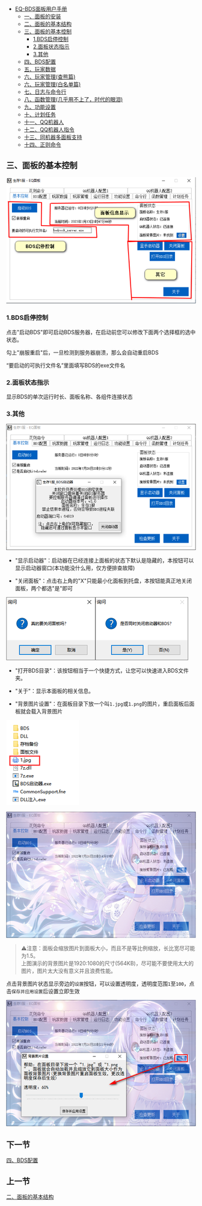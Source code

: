 <!-- no toc -->
- [EQ-BDS面板用户手册](./旧版专用EQ面板用户手册.md)
  - [一、面板的安装](./一面板的安装.md)
  - [二、面板的基本结构](./二面板的基本结构.md)
  - [三、面板的基本控制](./三面板的基本控制.md)
    - [1.BDS启停控制](#1bds启停控制)
    - [2.面板状态指示](#2面板状态指示)
    - [3.其他](#3其他)
  - [四、BDS配置](./四bds配置.md)
  - [五、玩家数据](./五玩家数据.md)
  - [六、玩家管理(查熊篇)](./六玩家管理查熊篇.md)
  - [六、玩家管理(白名单篇)](./六玩家管理白名单篇.md)
  - [七、日志与命令行](./七日志与命令行.md)
  - [八、函数管理(几乎用不上了，时代的眼泪)](./八函数管理几乎用不上了时代的眼泪.md)
  - [九、功能设置](./九功能设置.md)
  - [十、计划任务](./十计划任务.md)
  - [十一、QQ机器人](./十一qq机器人.md)
  - [十二、QQ机器人指令](./十二qq机器人指令.md)
  - [十三、同机器多面板支持](./十三同机器多面板支持.md)
  - [十四、正则命令](./十四正则命令.md)

## 三、面板的基本控制

![图片](./images/28456758.png)

### 1.BDS启停控制

点击"启动BDS"即可启动BDS服务器，在启动前您可以修改下面两个选择框的选中状态。

勾上"崩服重启"后，一旦检测到服务器崩溃，那么会自动重启BDS

“要启动的可执行文件名”里面填写BDS的exe文件名

### 2.面板状态指示

显示BDS的单次运行时长、面板名称、各组件连接状态

### 3.其他

![图片](./images/28456759.png)

+ "显示启动器"：启动器在已经连接上面板的状态下默认是隐藏的，本按钮可以显示启动器窗口(本功能没什么用，仅方便排查故障)

+ "关闭面板"：点击右上角的"X"只能最小化面板到托盘，本按钮能真正地关闭面板，两个都选"是"即可

![图片](./images/28456760.png)![图片](./images/28456761.png)

+ "打开BDS目录"：该按钮相当于一个快捷方式，让您可以快速进入BDS文件夹。

+ "关于"：显示本面板的相关信息。

+ "背景图片设置"：在面板目录下放一个叫``1.jpg``或``1.png``的图片，重启面板后面板就会载入背景图片

![图片](./images/28460938.png)

![图片](./images/28460939.png)

> ⚠注意：面板会缩放图片到面板大小，而且不是等比例缩放，长比宽尽可能为1.5。\
> 上图演示的背景图片是1920:1080的尺寸(564KB)，尽可能不要使用太大的图片，图片太大没有意义并且浪费性能。

点击背景图片状态显示旁边的``设置``按钮，可以设置透明度，透明度范围``1``至``100``，点击``保存并应用设置``后设置立即生效

![图片](./images/28460940.png)

## 下一节

[四、BDS配置](./四bds配置.md)

## 上一节

[二、面板的基本结构](./二面板的基本结构.md)